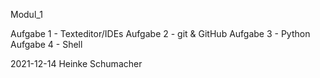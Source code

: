 Modul_1


Aufgabe 1 - Texteditor/IDEs
Aufgabe 2 - git & GitHub
Aufgabe 3 - Python
Aufgabe 4 - Shell


2021-12-14 Heinke Schumacher
